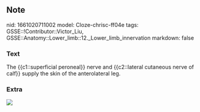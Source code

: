 ## Note
nid: 1661020711002
model: Cloze-chrisc-ff04e
tags: GSSE::!Contributor::Victor_Liu, GSSE::Anatomy::Lower_limb::12._Lower_limb_innervation
markdown: false

### Text
The {{c1::superficial peroneal}} nerve and {{c2::lateral cutaneous nerve of calf}} supply the skin of the anterolateral leg.

### Extra
<img src="paste-f9e0f2e819b573703b3fc57272570af35dd7593a.jpg">
